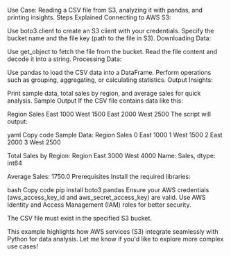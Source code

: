 Use Case: Reading a CSV file from S3, analyzing it with pandas, and printing insights.
Steps Explained
Connecting to AWS S3:

Use boto3.client to create an S3 client with your credentials.
Specify the bucket name and the file key (path to the file in S3).
Downloading Data:

Use get_object to fetch the file from the bucket.
Read the file content and decode it into a string.
Processing Data:

Use pandas to load the CSV data into a DataFrame.
Perform operations such as grouping, aggregating, or calculating statistics.
Output Insights:

Print sample data, total sales by region, and average sales for quick analysis.
Sample Output
If the CSV file contains data like this:

Region	Sales
East	1000
West	1500
East	2000
West	2500
The script will output:

yaml
Copy code
Sample Data:
  Region  Sales
0   East   1000
1   West   1500
2   East   2000
3   West   2500

Total Sales by Region:
Region
East    3000
West    4000
Name: Sales, dtype: int64

Average Sales: 1750.0
Prerequisites
Install the required libraries:

bash
Copy code
pip install boto3 pandas
Ensure your AWS credentials (aws_access_key_id and aws_secret_access_key) are valid. Use AWS Identity and Access Management (IAM) roles for better security.

The CSV file must exist in the specified S3 bucket.

This example highlights how AWS services (S3) integrate seamlessly with Python for data analysis. Let me know if you'd like to explore more complex use cases!
